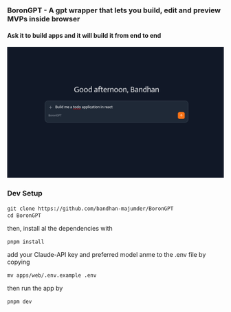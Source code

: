 ### BoronGPT - A gpt wrapper that lets you build, edit and preview MVPs inside browser

#### Ask it to build apps and it will build it from end to end

![home page](/assets/image.png)

### Dev Setup
```
git clone https://github.com/bandhan-majumder/BoronGPT
cd BoronGPT
```
then, install al the dependencies with 
```
pnpm install
```
add your Claude-API key and preferred model anme to the .env file by copying
```
mv apps/web/.env.example .env
```
then run the app by
```
pnpm dev
```

